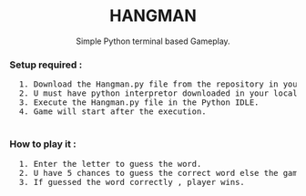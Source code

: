 <h1 align="center">HANGMAN</h1>
<p align="center">Simple Python terminal based Gameplay.</p>

<h3 align="left">Setup required :</h3>
  <pre>
  1. Download the Hangman.py file from the repository in your local machine.
  2. U must have python interpretor downloaded in your local machine.
  3. Execute the Hangman.py file in the Python IDLE.
  4. Game will start after the execution.
  </pre>

<h3 align="left">How to play it :</h3>
  <pre>
  1. Enter the letter to guess the word.
  2. U have 5 chances to guess the correct word else the game gets over.
  3. If guessed the word correctly , player wins.
  </pre>
